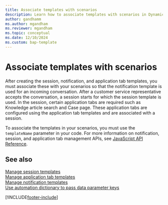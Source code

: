 ```yaml
---
title: Associate templates with scenarios  
description: Learn how to associate templates with scenarios in Dynamics 365 Channel Integration Framework 2.0.
author: gandhamm
ms.author: mgandham
ms.reviewer: mgandham
ms.topic: conceptual
ms.date: 12/10/2024
ms.custom: bap-template
---
```


# Associate templates with scenarios

After creating the session, notification, and application tab templates, you must associate these with your scenarios so that the notification template is used for an incoming conversation. After a customer service representative accepts the conversation, a session starts for which the session template is used. In the session, certain application tabs are required such as Knowledge article search and Case page. These application tabs are configured using the application tab templates and are associated with a session.

To associate the templates in your scenarios, you must use the `templateName` parameter in your code. For more information on notification, session, and application tab management APIs, see [JavaScript API Reference](../develop/reference/microsoft-ciframework-v2.md).


## See also

[Manage session templates](session-templates-cif.md)   
[Manage application tab templates](application-tab-templates-cif.md)   
[Manage notification templates](notification-templates-cif.md)     
[Use automation dictionary to pass data parameter keys](automation-dictionary-keys-cif.md)   


[!INCLUDE[footer-include](../../../includes/footer-banner.md)]
